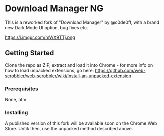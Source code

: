 # Download Manager NG

This is a reworked fork of "Download Manager" by @c0de0ff, with a brand new Dark Mode UI option, bug fixes etc. 

https://i.imgur.com/mWX9TTj.png

## Getting Started

Clone the repo as ZIP, extract and load it into Chrome - for more info on how to load unpacked extensions, go here: https://github.com/web-scrobbler/web-scrobbler/wiki/Install-an-unpacked-extension

### Prerequisites

None, atm.

### Installing

A published version of this fork will be available soon on the Chrome Web Store. Untik then, use the unpacked method described above.
